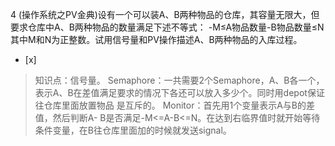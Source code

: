 4
(操作系统之PV金典)设有一个可以装A、B两种物品的仓库，其容量无限大，但要求仓库中A、B两种物品的数量满足下述不等式： -M≤A物品数量-B物品数量≤N
其中M和N为正整数。试用信号量和PV操作描述A、B两种物品的入库过程。
- [x]  

> 知识点：信号量。
> Semaphore：一共需要2个Semaphore，A、B各一个，表示A、B在差值满足要求的情况下各还可以放入多少个。同时用depot保证往仓库里面放置物品
> 是互斥的。
> Monitor：首先用1个变量表示A与B的差值，然后判断A-
> B是否满足-M<=A-B<=N。在达到右临界值时就开始等待条件变量，在B往仓库里面加的时候就发送signal。  

